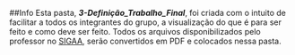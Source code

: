##Info
Esta pasta, _**3-Definição_Trabalho_Final**_, foi criada com o intuito de facilitar a todos os integrantes do grupo, a visualização do que é para ser feito e como deve ser feito. Todos os arquivos disponibilizados pelo professor no [SIGAA](https://sigaa.sistemas.ufg.br), serão convertidos em PDF e colocados nessa pasta.